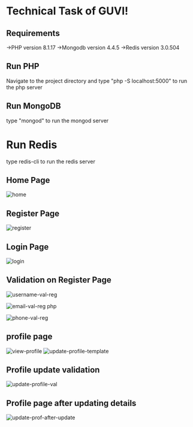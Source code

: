 # Technical Task of GUVI!


## Requirements

->PHP version 8.1.17
->Mongodb version 4.4.5
->Redis version 3.0.504

## Run PHP

Navigate to the project directory and type "php -S localhost:5000" to run the php server

## Run MongoDB

type "mongod" to run the mongod server

# Run Redis

type redis-cli to run the redis server


## Home Page

![home](https://user-images.githubusercontent.com/69303816/230822162-38ace263-3b94-4435-b871-65aecd170aeb.png)


## Register Page

![register](https://user-images.githubusercontent.com/69303816/230822183-ccfba10e-96d7-47f6-ab0f-70c40594274e.png)

## Login Page

![login](https://user-images.githubusercontent.com/69303816/230822228-e2003b49-5f23-4266-a53c-ac320f5801d2.png)

## Validation on Register Page

![username-val-reg](https://user-images.githubusercontent.com/69303816/230823691-4637033f-0868-47c3-9308-c0255e4eca86.png)

![email-val-reg php](https://user-images.githubusercontent.com/69303816/230823651-d26c116b-9103-4bc4-bef8-faa30d7f16a0.png)

![phone-val-reg](https://user-images.githubusercontent.com/69303816/230823243-73392356-f709-4a20-9216-0bec6e5df678.png)


## profile page

![view-profile](https://user-images.githubusercontent.com/69303816/230823282-f2fecf1a-3504-4285-a562-022954824f87.png)
![update-profile-template](https://user-images.githubusercontent.com/69303816/230823300-d9121720-98bb-4ac5-aa5a-7ea01ff295ae.png)

## Profile update validation

![update-profile-val](https://user-images.githubusercontent.com/69303816/230823364-7dc33d2d-e95c-489b-8d85-7dc5cd9b8a3b.png)


## Profile page after updating details

![update-prof-after-update](https://user-images.githubusercontent.com/69303816/230823417-202f4790-e5c1-4e79-991f-ce7441c45c66.png)




